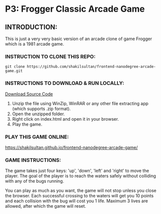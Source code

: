P3: Frogger Classic Arcade Game
===============================

INTRODUCTION:
------

This is just a very very basic version of an arcade clone of game Frogger which is a 1981 arcade game.

### INSTRUCTION TO CLONE THIS REPO:

`git clone https://github.com/shakilsultan/frontend-nanodegree-arcade-game.git`

### INSTRUCTIONS TO DOWNLOAD & RUN LOCALLY:

[Download Source Code](https://github.com/shakilsultan/frontend-nanodegree-arcade-game/archive/gh-pages.zip)

1) Unzip the file using WinZip, WinRAR or any other file extracting app (which supports .zip format).
2) Open the unzipped folder.
3) Right click on index.html and open it in your browser.
4) Play the game.

### PLAY THIS GAME ONLINE:

https://shakilsultan.github.io/frontend-nanodegree-arcade-game/

### GAME INSTRUCTIONS:

The game takes just four keys: 'up', 'down', 'left' and 'right' to move the player. The goal of the player is to reach the waters safely without colliding with any of the bugs running.

You can play as much as you want, the game will not stop unless you close the browser. Each successful crossing to the waters will get you 10 points and each collision with the bug will cost you 1 life. Maximum 3 lives are allowed, after which the game will reset.






